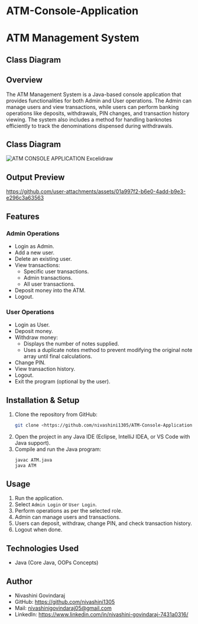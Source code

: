 # ATM-Console-Application
# ATM Management System


## Class Diagram

## Overview
The ATM Management System is a Java-based console application that provides functionalities for both Admin and User operations. The Admin can manage users and view transactions, while users can perform banking operations like deposits, withdrawals, PIN changes, and transaction history viewing. The system also includes a method for handling banknotes efficiently to track the denominations dispensed during withdrawals.


## Class Diagram

![ATM CONSOLE APPLICATION Excelidraw](https://github.com/user-attachments/assets/3049cb5f-5007-4e1c-8157-e5f68fe62650)

## Output Preview

https://github.com/user-attachments/assets/01a997f2-b6e0-4add-b9e3-e296c3a63563


## Features

### Admin Operations
- Login as Admin.
- Add a new user.
- Delete an existing user.
- View transactions:
  - Specific user transactions.
  - Admin transactions.
  - All user transactions.
- Deposit money into the ATM.
- Logout.

### User Operations
- Login as User.
- Deposit money.
- Withdraw money:
  - Displays the number of notes supplied.
  - Uses a duplicate notes method to prevent modifying the original note array until final calculations.
- Change PIN.
- View transaction history.
- Logout.
- Exit the program (optional by the user).

## Installation & Setup
1. Clone the repository from GitHub:
   ```sh
   git clone <https://github.com/nivashini1305/ATM-Console-Application>
   ```
2. Open the project in any Java IDE (Eclipse, IntelliJ IDEA, or VS Code with Java support).
3. Compile and run the Java program:
   ```sh
   javac ATM.java
   java ATM
   ```

## Usage
1. Run the application.
2. Select `Admin Login` or `User Login`.
3. Perform operations as per the selected role.
4. Admin can manage users and transactions.
5. Users can deposit, withdraw, change PIN, and check transaction history.
6. Logout when done.

## Technologies Used
- Java (Core Java, OOPs Concepts)
## Author
- Nivashini Govindaraj
- GitHub: https://github.com/nivashini1305
- Mail: nivashinigovindaraj05@gmail.com
- LinkedIn: https://www.linkedin.com/in/nivashini-govindaraj-7431a0316/




